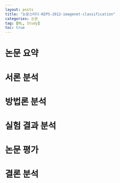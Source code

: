```yaml
---
layout: posts
title: "논문스터디-NIPS-2012-imagenet-classification"
categories: 논문
tag: [ML, Study]
toc: true
---
```


# 논문 요약

# 서론 분석

# 방법론 분석

# 실험 결과 분석

# 논문 평가

# 결론 분석